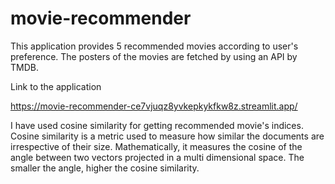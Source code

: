 # movie-recommender

This application provides 5 recommended movies according to user's preference. 
The posters of the movies are fetched by using an API by TMDB.

Link to the application 

https://movie-recommender-ce7vjuqz8yvkepkykfkw8z.streamlit.app/

I have used cosine similarity for getting recommended movie's indices. Cosine similarity is a metric used to measure how similar the documents are irrespective of their size. Mathematically, it measures the cosine of the angle between two vectors projected in a multi dimensional space. The smaller the angle, higher the cosine similarity.
